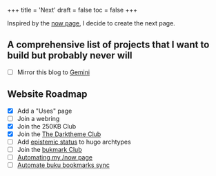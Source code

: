 +++
title = 'Next'
draft = false
toc = false
+++

Inspired by the [now page](https://nownownow.com/), I decide to create the next page.

## A comprehensive list of projects that I want to build but probably never will

- [ ] Mirror this blog to [Gemini](https://gemini.circumlunar.space/)

## Website Roadmap

- [x] Add a "Uses" page
- [ ] Join a webring
- [x] Join the 250KB Club
- [x] Join the [The Darktheme Club](https://darktheme.club/)
- [ ] Add [epistemic status](https://v5.chriskrycho.com/journal/epistemic-status/) to hugo archtypes
- [ ] Join the [bukmark Club](https://bukmark.club/)
- [ ] [Automating my /now page](https://akashgoswami.dev/posts/automating-my-now-page/)
- [ ] [Automate buku bookmarks sync](https://seirdy.one/bookmarks/)
